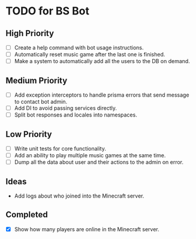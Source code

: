# TODO for BS Bot

## High Priority
- [ ] Create a help command with bot usage instructions.
- [ ] Automatically reset music game after the last one is finished.
- [ ] Make a system to automatically add all the users to the DB on demand.

## Medium Priority
- [ ] Add exception interceptors to handle prisma errors that send message to contact bot admin.
- [ ] Add DI to avoid passing services directly.
- [ ] Split bot responses and locales into namespaces.

## Low Priority
- [ ] Write unit tests for core functionality.
- [ ] Add an ability to play multiple music games at the same time.
- [ ] Dump all the data about user and their actions to the admin on error.

## Ideas
- Add logs about who joined into the Minecraft server.

## Completed
- [x] Show how many players are online in the Minecraft server.